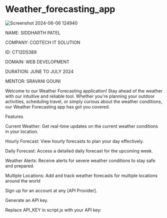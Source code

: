 # Weather_forecasting_app

![Screenshot 2024-06-06 124940](https://github.com/SSid-2314/CODTECH_TASK_2/assets/118728051/28828ac3-5526-43d0-875d-d7ae0845f595)

NAME: SIDDHARTH PATEL

COMPANY: CODTECH IT SOLUTION

ID: CT12DS389

DOMAIN: WEB DEVELOPMENT

DURATION: JUNE TO JULY 2024

MENTOR: SRAVANI GOUNI


Welcome to our Weather Forecasting application! Stay ahead of the weather with our intuitive and reliable tool. Whether you're planning your outdoor activities, scheduling travel, or simply curious about the weather conditions, our Weather Forecasting app has got you covered.


Features

Current Weather: Get real-time updates on the current weather conditions in your location.

Hourly Forecast: View hourly forecasts to plan your day effectively.

Daily Forecast: Access a detailed daily forecast for the upcoming week.

Weather Alerts: Receive alerts for severe weather conditions to stay safe and prepared.

Multiple Locations: Add and track weather forecasts for multiple locations around the world

Sign up for an account at any [API Provider].

Generate an API key.

Replace API_KEY in script.js with your API key:
